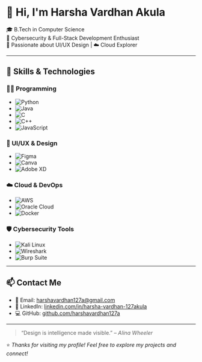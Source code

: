 # 👋 Hi, I'm Harsha Vardhan Akula

🎓 B.Tech in Computer Science  
🔐 Cybersecurity & Full-Stack Development Enthusiast  
🎨 Passionate about UI/UX Design | ☁️ Cloud Explorer

---

## 💼 Skills & Technologies

### 👨‍💻 Programming
- ![Python](https://img.shields.io/badge/Python-3776AB?style=flat-square&logo=python&logoColor=white)
- ![Java](https://img.shields.io/badge/Java-007396?style=flat-square&logo=java&logoColor=white)
- ![C](https://img.shields.io/badge/C-00599C?style=flat-square&logo=c&logoColor=white)
- ![C++](https://img.shields.io/badge/C++-00599C?style=flat-square&logo=cplusplus&logoColor=white)
- ![JavaScript](https://img.shields.io/badge/JavaScript-F7DF1E?style=flat-square&logo=javascript&logoColor=black)

### 🎨 UI/UX & Design
- ![Figma](https://img.shields.io/badge/Figma-F24E1E?style=flat-square&logo=figma&logoColor=white)
- ![Canva](https://img.shields.io/badge/Canva-00C4CC?style=flat-square&logo=canva&logoColor=white)
- ![Adobe XD](https://img.shields.io/badge/Adobe_XD-FF61F6?style=flat-square&logo=adobexd&logoColor=white)

### ☁️ Cloud & DevOps
- ![AWS](https://img.shields.io/badge/AWS-232F3E?style=flat-square&logo=amazonaws&logoColor=white)
- ![Oracle Cloud](https://img.shields.io/badge/Oracle_Cloud-F80000?style=flat-square&logo=oracle&logoColor=white)
- ![Docker](https://img.shields.io/badge/Docker-2496ED?style=flat-square&logo=docker&logoColor=white)

### 🛡️ Cybersecurity Tools
- ![Kali Linux](https://img.shields.io/badge/Kali_Linux-557C94?style=flat-square&logo=kalilinux&logoColor=white)
- ![Wireshark](https://img.shields.io/badge/Wireshark-1679A7?style=flat-square&logo=wireshark&logoColor=white)
- ![Burp Suite](https://img.shields.io/badge/Burp_Suite-FF6600?style=flat-square&logo=burpsuite&logoColor=white)

---

## 📫 Contact Me

- 📧 Email: [harshavardhan127a@gmail.com](mailto:harshavardhan127a@gmail.com)  
- 🔗 LinkedIn: [linkedin.com/in/harsha-vardhan-127akula](https://www.linkedin.com/in/harsha-vardhan-127akula)  
- 💻 GitHub: [github.com/harshavardhan127a](https://github.com/harshavardhan127a)

---

> “Design is intelligence made visible.” – *Alina Wheeler*

⭐ *Thanks for visiting my profile! Feel free to explore my projects and connect!*
